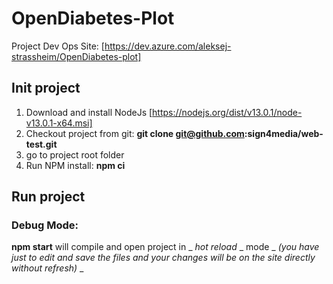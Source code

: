# OpenDiabetes-Plot
Project Dev Ops Site: [https://dev.azure.com/aleksej-strassheim/OpenDiabetes-plot]

## Init project
1. Download and install NodeJs [https://nodejs.org/dist/v13.0.1/node-v13.0.1-x64.msi]
2. Checkout project from git: __git clone git@github.com:sign4media/web-test.git__
3. go to project root folder
4. Run NPM install: __npm ci__

## Run project
### Debug Mode: 
__npm start__ will compile and open project in _ _hot reload_ _ mode 
_ _(you have just to edit and save the files and your changes will be on the site directly without refresh)_ _
